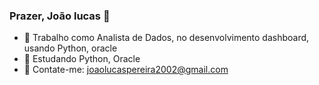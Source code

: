 ### Prazer, João lucas 👋


- 🔭 Trabalho como Analista de Dados, no desenvolvimento dashboard, usando Python, oracle
- 🌱 Estudando Python, Oracle
- 👯 Contate-me: joaolucaspereira2002@gmail.com

